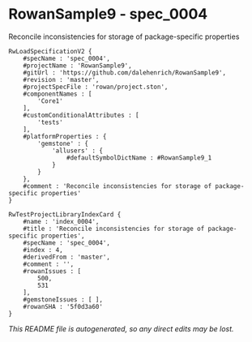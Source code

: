 # RowanSample9 - spec_0004
Reconcile inconsistencies for storage of package-specific properties
```
RwLoadSpecificationV2 {
	#specName : 'spec_0004',
	#projectName : 'RowanSample9',
	#gitUrl : 'https://github.com/dalehenrich/RowanSample9',
	#revision : 'master',
	#projectSpecFile : 'rowan/project.ston',
	#componentNames : [
		'Core1'
	],
	#customConditionalAttributes : [
		'tests'
	],
	#platformProperties : {
		'gemstone' : {
			'allusers' : {
				#defaultSymbolDictName : #RowanSample9_1
			}
		}
	},
	#comment : 'Reconcile inconsistencies for storage of package-specific properties'
}

RwTestProjectLibraryIndexCard {
	#name : 'index_0004',
	#title : 'Reconcile inconsistencies for storage of package-specific properties',
	#specName : 'spec_0004',
	#index : 4,
	#derivedFrom : 'master',
	#comment : '',
	#rowanIssues : [
		500,
		531
	],
	#gemstoneIssues : [ ],
	#rowanSHA : '5f0d3a60'
}
```

*This README file is autogenerated, so any direct edits may be lost.*
